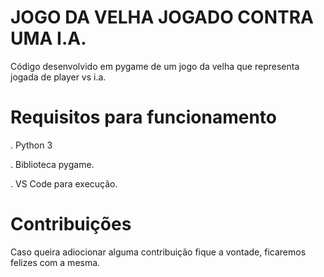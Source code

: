 # JOGO DA VELHA JOGADO CONTRA UMA I.A.
Código desenvolvido em pygame de um jogo da velha que representa jogada de player vs i.a.

# Requisitos para funcionamento
. Python 3 

. Biblioteca pygame.

. VS Code para execução.
# Contribuições
Caso queira adiocionar alguma contribuição fique a vontade, ficaremos felizes com a mesma.
